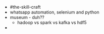 - #the-skill-craft
- whatsapp automation, selenium and python
- museum - duh??
	- hadoop vs spark vs kafka vs hdf5
-